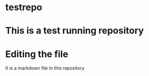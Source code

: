 # testrepo
# This is a test running repository
# Editing the file
It is a markdown file in this repository
